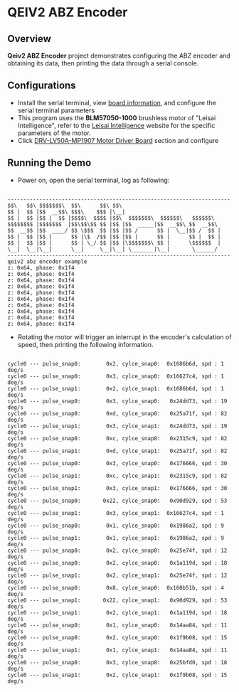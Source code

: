 # QEIV2 ABZ Encoder

## Overview

**Qeiv2 ABZ Encoder** project demonstrates configuring the ABZ encoder and obtaining its data, then printing the data through a serial console.

## Configurations

- Install the serial terminal, view [board information](lab_board_overiew), and configure the serial terminal parameters
- This program uses the **BLM57050-1000** brushless motor of "Leisai Intelligence", refer to the [Leisai Intelligence](https://leisai.com/) website for the specific parameters of the motor.
- Click [DRV-LV50A-MP1907 Motor Driver Board](lab_drv_lv50a_mp1907) section and configure

## Running the Demo

- Power on, open the serial terminal, log as following:

```console

----------------------------------------------------------------------
$$\   $$\ $$$$$$$\  $$\      $$\ $$\
$$ |  $$ |$$  __$$\ $$$\    $$$ |\__|
$$ |  $$ |$$ |  $$ |$$$$\  $$$$ |$$\  $$$$$$$\  $$$$$$\   $$$$$$\
$$$$$$$$ |$$$$$$$  |$$\$$\$$ $$ |$$ |$$  _____|$$  __$$\ $$  __$$\
$$  __$$ |$$  ____/ $$ \$$$  $$ |$$ |$$ /      $$ |  \__|$$ /  $$ |
$$ |  $$ |$$ |      $$ |\$  /$$ |$$ |$$ |      $$ |      $$ |  $$ |
$$ |  $$ |$$ |      $$ | \_/ $$ |$$ |\$$$$$$$\ $$ |      \$$$$$$  |
\__|  \__|\__|      \__|     \__|\__| \_______|\__|       \______/
----------------------------------------------------------------------
qeiv2 abz encoder example
z: 0x64, phase: 0x1f4
z: 0x64, phase: 0x1f4
z: 0x64, phase: 0x1f4
z: 0x64, phase: 0x1f4
z: 0x64, phase: 0x1f4
z: 0x64, phase: 0x1f4
z: 0x64, phase: 0x1f4
z: 0x64, phase: 0x1f4
z: 0x64, phase: 0x1f4
z: 0x64, phase: 0x1f4

```
- Rotating the motor will trigger an interrupt in the encoder's calculation of speed, then printing the following information.

```console

cycle0 --- pulse_snap0:        0x2, cylce_snap0:  0x1686b6d, spd : 1 deg/s
cycle0 --- pulse_snap0:        0x3, cylce_snap0:  0x16627c4, spd : 1 deg/s
cycle0 --- pulse_snap1:        0x2, cylce_snap1:  0x1686b6d, spd : 1 deg/s
cycle0 --- pulse_snap0:        0x3, cylce_snap0:   0x24dd73, spd : 19 deg/s
cycle0 --- pulse_snap0:        0xd, cylce_snap0:   0x25a71f, spd : 82 deg/s
cycle0 --- pulse_snap1:        0x3, cylce_snap1:   0x24dd73, spd : 19 deg/s
cycle0 --- pulse_snap0:        0xc, cylce_snap0:   0x2315c9, spd : 82 deg/s
cycle0 --- pulse_snap1:        0xd, cylce_snap1:   0x25a71f, spd : 82 deg/s
cycle0 --- pulse_snap0:        0x3, cylce_snap0:   0x176666, spd : 30 deg/s
cycle0 --- pulse_snap1:        0xc, cylce_snap1:   0x2315c9, spd : 82 deg/s
cycle0 --- pulse_snap1:        0x3, cylce_snap1:   0x176666, spd : 30 deg/s
cycle0 --- pulse_snap0:       0x22, cylce_snap0:   0x90d929, spd : 53 deg/s
cycle0 --- pulse_snap1:        0x3, cylce_snap1:  0x16627c4, spd : 1 deg/s
cycle0 --- pulse_snap0:        0x1, cylce_snap0:   0x1986a2, spd : 9 deg/s
cycle0 --- pulse_snap1:        0x1, cylce_snap1:   0x1986a2, spd : 9 deg/s
cycle0 --- pulse_snap0:        0x2, cylce_snap0:   0x25e74f, spd : 12 deg/s
cycle0 --- pulse_snap0:        0x2, cylce_snap0:   0x1a119d, spd : 18 deg/s
cycle0 --- pulse_snap1:        0x2, cylce_snap1:   0x25e74f, spd : 12 deg/s
cycle0 --- pulse_snap0:        0x8, cylce_snap0:  0x160b51b, spd : 4 deg/s
cycle0 --- pulse_snap1:       0x22, cylce_snap1:   0x90d929, spd : 53 deg/s
cycle0 --- pulse_snap1:        0x2, cylce_snap1:   0x1a119d, spd : 18 deg/s
cycle0 --- pulse_snap0:        0x1, cylce_snap0:   0x14aa84, spd : 11 deg/s
cycle0 --- pulse_snap0:        0x2, cylce_snap0:   0x1f9b08, spd : 15 deg/s
cycle0 --- pulse_snap1:        0x1, cylce_snap1:   0x14aa84, spd : 11 deg/s
cycle0 --- pulse_snap0:        0x3, cylce_snap0:   0x25bfd0, spd : 18 deg/s
cycle0 --- pulse_snap1:        0x2, cylce_snap1:   0x1f9b08, spd : 15 deg/s


```
